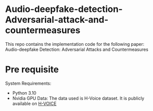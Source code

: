 # Audio-deepfake-detection-Adversarial-attack-and-countermeasures
This repo contains the implementation code for the following paper:  
Audio-deepfake Detection: Adversarial Attacks and Countermeasures
# Pre requisite
System Requirements:  
* Python 3.10  
* Nvidia GPU
Data:
The data used is H-Voice dataset. It is publicly available on [H-VOICE](https://data.mendeley.com/datasets/k47yd3m28w/4)
